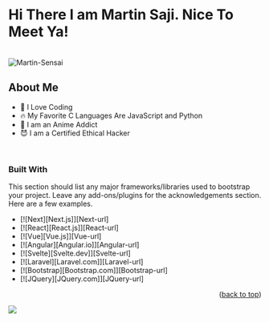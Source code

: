 <h1>Hi There I am Martin Saji. Nice To Meet Ya!</h2>
<br>
<img src="https://c.tenor.com/7GgfegR83eIAAAAC/ichigo-kurosaki-final-getsuga-tenshou.gif" alt="Martin-Sensai">
<br>
<h2>About Me</h2>
  <ul>
<li>🥳 I Love Coding</li>
<li>🔥 My Favorite C Languages Are JavaScript and Python</li>
<li>🥶 I am an Anime Addict </li>
<li>😈 I am a Certified Ethical Hacker</li>
    </ul>
<br>
    
### Built With

This section should list any major frameworks/libraries used to bootstrap your project. Leave any add-ons/plugins for the acknowledgements section. Here are a few examples.

* [![Next][Next.js]][Next-url]
* [![React][React.js]][React-url]
* [![Vue][Vue.js]][Vue-url]
* [![Angular][Angular.io]][Angular-url]
* [![Svelte][Svelte.dev]][Svelte-url]
* [![Laravel][Laravel.com]][Laravel-url]
* [![Bootstrap][Bootstrap.com]][Bootstrap-url]
* [![JQuery][JQuery.com]][JQuery-url]




<p align="right">(<a href="#top">back to top</a>)</p>








    
<a href="https://wa.me/918606088752"><img src="https://img.shields.io/badge/Contact Hackerz-Lab-25D366?style=for-the-badge&logo=whatsapp&logoColor=white" />

